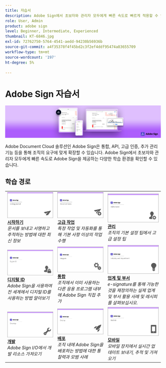 ```yaml
---
title: 자습서
description: Adobe Sign에서 초보자와 관리자 모두에게 빠른 속도로 빠르게 적용할 수 있도록 설계된 자습서, 웹 세미나 및 사용 사례 모음
role: User, Admin
product: adobe sign
level: Beginner, Intermediate, Experienced
thumbnail: KT-6846.jpg
exl-id: 72762750-5764-4541-aedd-94230b56936b
source-git-commit: a4f35378f4f45bd2c3f2ef4ddf95474a83655709
workflow-type: tm+mt
source-wordcount: '197'
ht-degree: 5%

---
```


# Adobe Sign 자습서

![Adobe Sign Hero 이미지](assets/Hero_Sign.jpg)

Adobe Document Cloud 솔루션인 Adobe Sign은 통합, API, 고급 인증, 추가 관리 기능 등을 통해 조직의 요구에 맞게 확장할 수 있습니다. Adobe Sign에서 초보자와 관리자 모두에게 빠른 속도로 Adobe Sign을 제공하는 다양한 학습 환경을 확인할 수 있습니다.

## 학습 경로

<table style="table-layout:fixed">
<tr>
  <td>
    <a href="sign-beginner-tutorials/beginner-users-overview.md">
      <img alt="시작하기" src="assets/AS_Title_Getting-Started.png" />
    </a>
    <div>
    <a href="sign-beginner-tutorials/beginner-users-overview.md"><strong>시작하기</strong></a>
    </div>
    <em>문서를 보내고 서명하고 추적하는 방법에 대한 최신 정보</em>
    <br>
  </td>
  <td>
    <a href="sign-advanced-users/advanced-users-overview.md">
      <img alt="고급 작업" src="assets/AS_Title_Advanced.png" />
    </a>
    <div>
    <a href="sign-advanced-users/advanced-users-overview.md"><strong>고급 작업</strong></a>
    </div>
    <em>특정 작업 및 자동화를 통해 기본 사항 이상의 작업 수행</em>
    <br>
  </td>  
  <td>
    <a href="admin/intro-admin-overview.md">
      <img alt="관리" src="assets/AS_Title_Administer.png" />
    </a>
    <div>
    <a href="admin/intro-admin-overview.md"><strong>관리</strong></a>
    </div>
    <em>조직의 기본 설정 팁에서 고급 설정 팁</em>
    <br>
  </td>
</tr>
<tr>
  <td>
    <a href="digitalid/digitalid-overview.md">
      <img alt="디지털 ID" src="assets/AS_Title_DigitalID.png" />
    </a>
    <div>
    <a href="digitalid/digitalid-overview.md"><strong>디지털 ID</strong></a>
    </div>
    <em>Adobe Sign을 사용하여 전 세계에서 디지털 ID를 사용하는 방법 알아보기</em>
    <br>
  </td>
  <td>
    <a href="integrations/integrations-overview.md">
      <img alt="통합" src="assets/AS_Title_Integrate.png" />
    </a>
    <div>
    <a href="integrations/integrations-overview.md"><strong>통합</strong></a>
    </div>
    <em>조직에서 이미 사용하는 다른 응용 프로그램 내부에 Adobe Sign 직접 추가</em>
    <br>
  </td>
  <td>
    <a href="sign-usecase/expand-inspire-overview.md">
      <img alt="업계 및 부서" src="assets/AS_Title_Industry.png" />
    </a>
    <div>
    <a href="sign-usecase/expand-inspire-overview.md"><strong>업계 및 부서</strong></a>
    </div>
    <em>e-signature를 통해 가능한 것을 재정의하는 실제 업계 및 부서 활용 사례 및 레시피를 살펴보십시오.</em>
    <br>
  </td>
</tr>
<tr>
  <td>
    <a href="develop/develop-overview.md">
      <img alt="개발" src="assets/AS_Title_Develop.png" />
    </a>
    <div>
    <a href="develop/develop-overview.md"><strong>개발</strong></a>
    </div>
    <em>Adobe Sign I/O에서 개발 리소스 가져오기</em>
    <br>
  </td>
   <td>
    <a href="deploy-overview.md">
      <img alt="배포" src="assets/AS_Title_Deploy.png" />
    </a>
    <div>
    <a href="deploy-overview.md"><strong>배포</strong></a>
    </div>
    <em>조직 내에 Adobe Sign을 배포하는 방법에 대한 통찰력과 모범 사례</em>
    <br>
  </td>
  <td>
    <a href="mobile/mobile-overview.md">
      <img alt="모바일" src="assets/AS_Title_Mobile.png" />
    </a>
    <div>
    <a href="mobile/mobile-overview.md"><strong>모바일</strong></a>
    </div>
    <em>모바일 장치에서 실시간 업데이트 보내기, 추적 및 가져오기</em>
    <br>
  </td>  
</tr>
</table>
